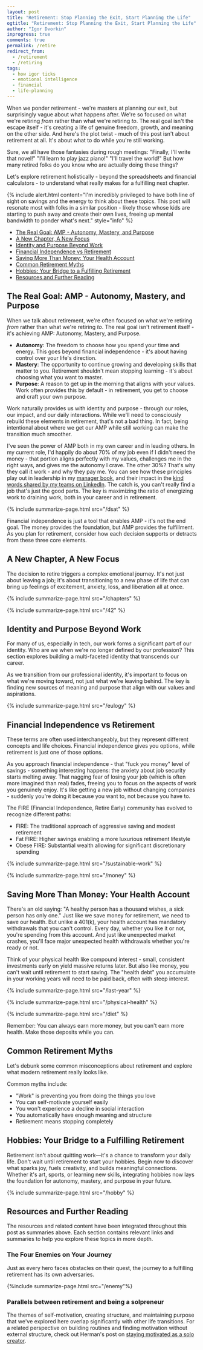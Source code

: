 ```yaml
---
layout: post
title: "Retirement: Stop Planning the Exit, Start Planning the Life"
ogtitle: "Retirement: Stop Planning the Exit, Start Planning the Life"
author: "Igor Dvorkin"
inprogress: true
comments: true
permalink: /retire
redirect_from:
  - /retirement
  - /retiring
tags:
  - how igor ticks
  - emotional intelligence
  - financial
  - life-planning
---
```


When we ponder retirement - we're masters at planning our exit, but surprisingly vague about what happens after. We're so focused on what we're retiring _from_ rather than what we're retiring _to_. The real goal isn't the escape itself - it's creating a life of genuine freedom, growth, and meaning on the other side. And here's the plot twist - much of this post isn't about retirement at all. It's about what to do while you're still working.

Sure, we all have those fantasies during rough meetings: "Finally, I'll write that novel!" "I'll learn to play jazz piano!" "I'll travel the world!" But how many retired folks do you know who are actually doing these things?

Let's explore retirement holistically - beyond the spreadsheets and financial calculators - to understand what really makes for a fulfilling next chapter.

{% include alert.html content="I'm incredibly privileged to have both line of sight on savings and the energy to think about these topics. This post will resonate most with folks in a similar position - likely those whose kids are starting to push away and create their own lives, freeing up mental bandwidth to ponder what's next." style="info" %}

<!-- prettier-ignore-start -->
<!-- vim-markdown-toc GFM -->

- [The Real Goal: AMP - Autonomy, Mastery, and Purpose](#the-real-goal-amp---autonomy-mastery-and-purpose)
- [A New Chapter, A New Focus](#a-new-chapter-a-new-focus)
- [Identity and Purpose Beyond Work](#identity-and-purpose-beyond-work)
- [Financial Independence vs Retirement](#financial-independence-vs-retirement)
- [Saving More Than Money: Your Health Account](#saving-more-than-money-your-health-account)
- [Common Retirement Myths](#common-retirement-myths)
- [Hobbies: Your Bridge to a Fulfilling Retirement](#hobbies-your-bridge-to-a-fulfilling-retirement)
- [Resources and Further Reading](#resources-and-further-reading)

<!-- vim-markdown-toc-end -->
<!-- prettier-ignore-end -->

## The Real Goal: AMP - Autonomy, Mastery, and Purpose

When we talk about retirement, we're often focused on what we're retiring _from_ rather than what we're retiring _to_. The real goal isn't retirement itself - it's achieving AMP: Autonomy, Mastery, and Purpose.

- **Autonomy**: The freedom to choose how you spend your time and energy. This goes beyond financial independence - it's about having control over your life's direction.
- **Mastery**: The opportunity to continue growing and developing skills that matter to you. Retirement shouldn't mean stopping learning - it's about choosing what you want to master.
- **Purpose**: A reason to get up in the morning that aligns with your values. Work often provides this by default - in retirement, you get to choose and craft your own purpose.

Work naturally provides us with identity and purpose - through our roles, our impact, and our daily interactions. While we'll need to consciously rebuild these elements in retirement, that's not a bad thing. In fact, being intentional about where we get our AMP while still working can make the transition much smoother.

I've seen the power of AMP both in my own career and in leading others. In my current role, I'd happily do about 70% of my job even if I didn't need the money - that portion aligns perfectly with my values, challenges me in the right ways, and gives me the autonomy I crave. The other 30%? That's why they call it work - and why they pay me. You can see how these principles play out in leadership in my [manager book](/manager-book#personal-motivations), and their impact in the [kind words shared by my teams on LinkedIn](/static/idvorkin-linked-in-feedback-lastest.pdf). The catch is, you can't really find a job that's just the good parts. The key is maximizing the ratio of energizing work to draining work, both in your career and in retirement.

{% include summarize-page.html src="/dsat" %}

Financial independence is just a tool that enables AMP - it's not the end goal. The money provides the foundation, but AMP provides the fulfillment. As you plan for retirement, consider how each decision supports or detracts from these three core elements.

## A New Chapter, A New Focus

The decision to retire triggers a complex emotional journey. It's not just about leaving a job; it's about transitioning to a new phase of life that can bring up feelings of excitement, anxiety, loss, and liberation all at once.

{% include summarize-page.html src="/chapters" %}

{% include summarize-page.html src="/42" %}

## Identity and Purpose Beyond Work

For many of us, especially in tech, our work forms a significant part of our identity. Who are we when we're no longer defined by our profession? This section explores building a multi-faceted identity that transcends our career.

As we transition from our professional identity, it's important to focus on what we're moving toward, not just what we're leaving behind. The key is finding new sources of meaning and purpose that align with our values and aspirations.

{% include summarize-page.html src="/eulogy" %}

## Financial Independence vs Retirement

These terms are often used interchangeably, but they represent different concepts and life choices. Financial independence gives you options, while retirement is just one of those options.

As you approach financial independence - that "fuck you money" level of savings - something interesting happens: the anxiety about job security starts melting away. That nagging fear of losing your job (which is often more imagined than real) fades, freeing you to focus on the aspects of work you genuinely enjoy. It's like getting a new job without changing companies - suddenly you're doing it because you want to, not because you have to.

The FIRE (Financial Independence, Retire Early) community has evolved to recognize different paths:

- FIRE: The traditional approach of aggressive saving and modest retirement
- Fat FIRE: Higher savings enabling a more luxurious retirement lifestyle
- Obese FIRE: Substantial wealth allowing for significant discretionary spending

{% include summarize-page.html src="/sustainable-work" %}

{% include summarize-page.html src="/money" %}

## Saving More Than Money: Your Health Account

There's an old saying: "A healthy person has a thousand wishes, a sick person has only one." Just like we save money for retirement, we need to save our health. But unlike a 401(k), your health account has mandatory withdrawals that you can't control. Every day, whether you like it or not, you're spending from this account. And just like unexpected market crashes, you'll face major unexpected health withdrawals whether you're ready or not.

Think of your physical health like compound interest - small, consistent investments early on yield massive returns later. But also like money, you can't wait until retirement to start saving. The "health debt" you accumulate in your working years will need to be paid back, often with steep interest.

{% include summarize-page.html src="/last-year" %}

{% include summarize-page.html src="/physical-health" %}

{% include summarize-page.html src="/diet" %}

Remember: You can always earn more money, but you can't earn more health. Make those deposits while you can.

## Common Retirement Myths

Let's debunk some common misconceptions about retirement and explore what modern retirement really looks like.

Common myths include:

- "Work" is preventing you from doing the things you love
- You can self-motivate yourself easily
- You won't experience a decline in social interaction
- You automatically have enough meaning and structure
- Retirement means stopping completely

## Hobbies: Your Bridge to a Fulfilling Retirement

Retirement isn't about quitting work—it's a chance to transform your daily life. Don't wait until retirement to start your hobbies. Begin now to discover what sparks joy, fuels creativity, and builds meaningful connections. Whether it's art, sports, or learning new skills, integrating hobbies now lays the foundation for autonomy, mastery, and purpose in your future.

{% include summarize-page.html src="/hobby" %}

## Resources and Further Reading

The resources and related content have been integrated throughout this post as summaries above. Each section contains relevant links and summaries to help you explore these topics in more depth.

### The Four Enemies on Your Journey

Just as every hero faces obstacles on their quest, the journey to a fulfilling retirement has its own adversaries.

{%include summarize-page.html src="/enemy"%}

### Parallels between retirement and being a solpreneur

The themes of self-motivation, creating structure, and maintaining purpose that we've explored here overlap significantly with other life transitions. For a related perspective on building routines and finding motivation without external structure, check out Herman's post on [staying motivated as a solo creator](https://gist.github.com/idvorkin/0a7719e84f424c51d2ef9275a5b5c3ca#file-b_think-md).
